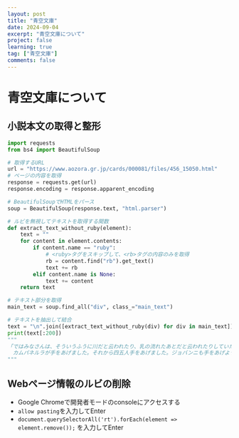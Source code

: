 ```yaml
---
layout: post
title: "青空文庫"
date: 2024-09-04
excerpt: "青空文庫について"
project: false
learning: true
tag: ["青空文庫"]
comments: false
---
```


# 青空文庫について

## 小説本文の取得と整形

```python
import requests
from bs4 import BeautifulSoup

# 取得するURL
url = "https://www.aozora.gr.jp/cards/000081/files/456_15050.html"
# ページの内容を取得
response = requests.get(url)
response.encoding = response.apparent_encoding

# BeautifulSoupでHTMLをパース
soup = BeautifulSoup(response.text, "html.parser")

# ルビを無視してテキストを取得する関数
def extract_text_without_ruby(element):
    text = ""
    for content in element.contents:
        if content.name == "ruby":
            # <ruby>タグをスキップして、<rb>タグの内容のみを取得
            rb = content.find("rb").get_text()
            text += rb
        elif content.name is None:
            text += content
    return text

# テキスト部分を取得
main_text = soup.find_all("div", class_="main_text")

# テキストを抽出して結合
text = "\n".join([extract_text_without_ruby(div) for div in main_text])
print(text[:200])
"""
「ではみなさんは、そういうふうに川だと云われたり、乳の流れたあとだと云われたりしていたこのぼんやりと白いものがほんとうは何かご承知ですか。」先生は、黒板に吊した大きな黒い星座の図の、上から下へ白くけぶった銀河帯のようなところを指しながら、みんなに問をかけました。
　カムパネルラが手をあげました。それから四五人手をあげました。ジョバンニも手をあげようとして、急いでそのままやめました。たしか
"""
```

## Webページ情報のルビの削除
 - Google Chromeで開発者モードのconsoleにアクセスする
 - `allow pasting`を入力してEnter
 - `document.querySelectorAll('rt').forEach(element => element.remove());` を入力してEnter
